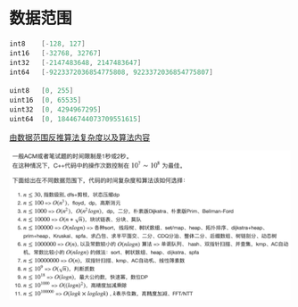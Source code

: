 # 数据范围
```c++
int8    [-128, 127]
int16   [-32768, 32767]
int32   [-2147483648, 2147483647]
int64   [-9223372036854775808, 9223372036854775807]

uint8   [0, 255]
uint16  [0, 65535]
uint32  [0, 4294967295]
uint64  [0, 18446744073709551615]
```

[由数据范围反推算法复杂度以及算法内容](https://www.acwing.com/file_system/file/content/whole/index/content/3074/)  

![data](./images/data_range.jpg)
